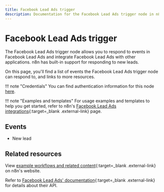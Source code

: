 ```yaml
---
title: Facebook Lead Ads trigger
description: Documentation for the Facebook Lead Ads trigger node in n8n, a workflow automation platform. Includes details of operations and configuration, and links to examples and credentials information.
---
```


# Facebook Lead Ads trigger

The Facebook Lead Ads trigger node allows you to respond to events in Facebook Lead Ads and integrate Facebook Lead Ads with other applications. n8n has built-in support for responding to new leads.


On this page, you'll find a list of events the Facebook Lead Ads trigger node can respond to, and links to more resources.

!!! note "Credentials"
    You can find authentication information for this node [here](/integrations/builtin/credentials/facebookleadads/).

!!! note "Examples and templates"
	For usage examples and templates to help you get started, refer to n8n's [Facebook Lead Ads integrations](https://n8n.io/integrations/facebook-lead-ads-trigger/){:target=_blank .external-link} page.

## Events

* New lead

## Related resources

View [example workflows and related content](https://n8n.io/integrations/facebook-lead-ads-trigger/){:target=_blank .external-link} on n8n's website.

Refer to [Facebook Lead Ads' documentation](https://developers.facebook.com/docs/marketing-api/guides/lead-ads/){:target=_blank .external-link} for details about their API.



